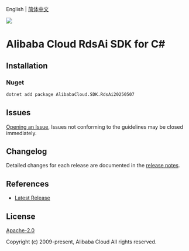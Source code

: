 English | [简体中文](README-CN.md)

![](https://aliyunsdk-pages.alicdn.com/icons/AlibabaCloud.svg)

# Alibaba Cloud RdsAi SDK for C#

## Installation

### Nuget

```bash
dotnet add package AlibabaCloud.SDK.RdsAi20250507
```

## Issues

[Opening an Issue](https://github.com/aliyun/alibabacloud-csharp-sdk/issues/new), Issues not conforming to the guidelines may be closed immediately.

## Changelog

Detailed changes for each release are documented in the [release notes](./ChangeLog.md).

## References

* [Latest Release](https://github.com/aliyun/alibabacloud-csharp-sdk/)

## License

[Apache-2.0](http://www.apache.org/licenses/LICENSE-2.0)

Copyright (c) 2009-present, Alibaba Cloud All rights reserved.
